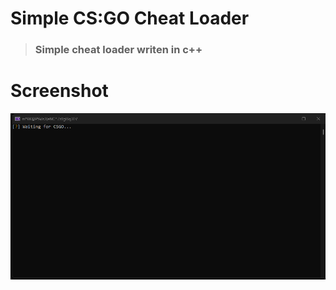 # Simple CS:GO Cheat Loader
> ### Simple cheat loader writen in c++

# Screenshot
![Alt text](unknown.png?raw=true "Title")
